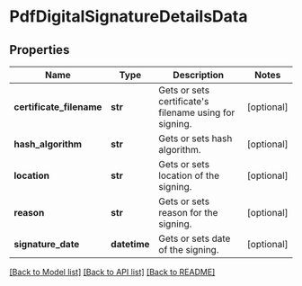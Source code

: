 # PdfDigitalSignatureDetailsData

## Properties
Name | Type | Description | Notes
------------ | ------------- | ------------- | -------------
**certificate_filename** | **str** | Gets or sets certificate&#39;s filename using for signing. | [optional] 
**hash_algorithm** | **str** | Gets or sets hash algorithm. | [optional] 
**location** | **str** | Gets or sets location of the signing. | [optional] 
**reason** | **str** | Gets or sets reason for the signing. | [optional] 
**signature_date** | **datetime** | Gets or sets date of the signing. | [optional] 

[[Back to Model list]](../README.md#documentation-for-models) [[Back to API list]](../README.md#documentation-for-api-endpoints) [[Back to README]](../README.md)


